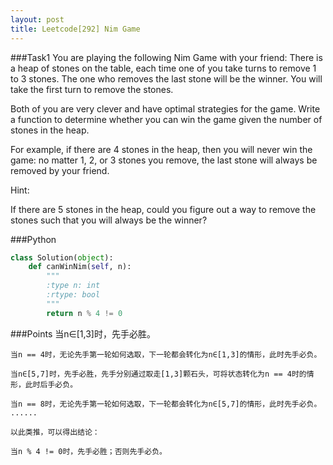 ```yaml
---
layout: post
title: Leetcode[292] Nim Game
---
```

###Task1
You are playing the following Nim Game with your friend: There is a heap of stones on the table, each time one of you take turns to remove 1 to 3 stones. The one who removes the last stone will be the winner. You will take the first turn to remove the stones.

Both of you are very clever and have optimal strategies for the game. Write a function to determine whether you can win the game given the number of stones in the heap.

For example, if there are 4 stones in the heap, then you will never win the game: no matter 1, 2, or 3 stones you remove, the last stone will always be removed by your friend.

Hint:

If there are 5 stones in the heap, could you figure out a way to remove the stones such that you will always be the winner?

###Python
```python
class Solution(object):
    def canWinNim(self, n):
        """
        :type n: int
        :rtype: bool
        """
        return n % 4 != 0
```

###Points
	当n∈[1,3]时，先手必胜。
	
	当n == 4时，无论先手第一轮如何选取，下一轮都会转化为n∈[1,3]的情形，此时先手必负。
	
	当n∈[5,7]时，先手必胜，先手分别通过取走[1,3]颗石头，可将状态转化为n == 4时的情形，此时后手必负。
	
	当n == 8时，无论先手第一轮如何选取，下一轮都会转化为n∈[5,7]的情形，此时先手必负。
	......
	
	以此类推，可以得出结论：
	
	当n % 4 != 0时，先手必胜；否则先手必负。
